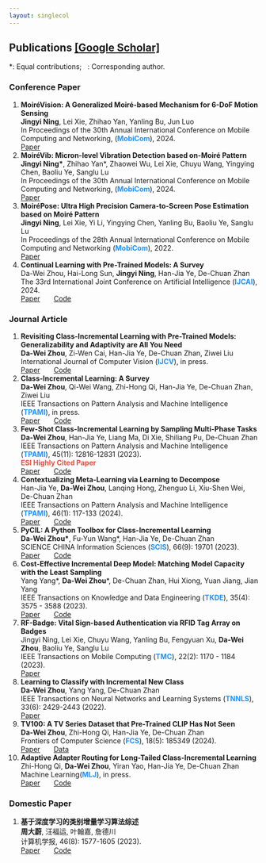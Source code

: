 ```yaml
---
layout: singlecol
---
```


<!-- ## Full Publication by Year  -->
<!-- <a href="./index.html" target="_blank">Back to Homepage</a>  -->
## Publications <a href="https://scholar.google.com/citations?user=kMNaR-YAAAAJ&hl=en" target="_blank">[Google Scholar]</a>

<!-- <a href="index.html#lcinc">page jump</a> -->


*: Equal contributions; &nbsp; <i class="fa-regular fa-envelope fa-xs"></i>: Corresponding author.

<!--
### Preprints



<ol>

 
  
  <li><strong>Learning without Forgetting for Vision-Language Models</strong>
  <br>
  <strong>Da-Wei Zhou</strong>, Yuanhan Zhang, Jingyi Ning, Han-Jia Ye, De-Chuan Zhan, Ziwei Liu
  <br>
 arXiv 2023.
  <br>
  <a href="https://arxiv.org/abs/2305.19270" target="_blank">Paper</a> &nbsp;  &nbsp;  &nbsp; 
  <br>
  </li>




<li><strong>Parrot: Multilingual Visual Instruction Tuning</strong>
  <br>
  Hai-Long Sun, <strong>Da-Wei Zhou</strong>,  Yang Li, Shiyin Lu, Chao Yi, Qing-Guo Chen, Zhao Xu, Weihua Luo, Kaifu Zhang, De-Chuan Zhan, Han-Jia Ye
  <br>
 arXiv 2024.
  <br>
  <a href="https://arxiv.org/abs/2406.02539" target="_blank">Paper</a> &nbsp;  &nbsp;  &nbsp; 
  <a href="https://github.com/AIDC-AI/Parrot" target="_blank">Code</a>
  <br>
  </li>


  <li><strong>PILOT: A Pre-Trained Model-Based Continual Learning Toolbox</strong>
  <br>
  Hai-Long Sun, <strong>Da-Wei Zhou</strong>,  Han-Jia Ye, De-Chuan Zhan
  <br>
 arXiv 2023.
  <br>
  <a href="https://arxiv.org/abs/2309.07117" target="_blank">Paper</a> &nbsp;  &nbsp;  &nbsp; 
  <a href="https://github.com/sun-hailong/LAMDA-PILOT" target="_blank">Code</a>
  <br>
  </li>

  <li><strong>Streaming CTR Prediction: Rethinking Recommendation Task for Real-World Streaming Data</strong>
  <br>
  Qi-Wei Wang, Hongyu Lu, Yu Chen, <strong>Da-Wei Zhou</strong>, De-Chuan Zhan, Ming Chen, Han-Jia Ye 
  <br>
 arXiv 2023.
  <br>
  <a href="https://arxiv.org/abs/2307.07509" target="_blank">Paper</a> &nbsp;  &nbsp;  &nbsp; 
  <br>
  </li>

  
  
</ol> -->

### Conference Paper

<ol>  


  <li><strong>MoiréVision: A Generalized Moiré-based Mechanism for 6-DoF Motion Sensing</strong>
  <br>
  <strong>Jingyi Ning</strong>, Lei Xie, Zhihao Yan, Yanling Bu, Jun Luo
  <br>
  In Proceedings of the 30th Annual International Conference on Mobile Computing and Networking, (<strong style="color:#1e90ff">MobiCom</strong>),  2024. 
  <br>
   <a href="https://arxiv.org/abs/2403.12030" target="_blank">Paper</a>&nbsp;  &nbsp;  &nbsp;  
  <br>
  </li>

  <li><strong>MoiréVib: Micron-level Vibration Detection based on-Moiré Pattern</strong>
  <br>
  <strong>Jingyi Ning*</strong>, Zhihao Yan*, Zhaowei Wu, Lei Xie, Chuyu Wang, Yingying Chen, Baoliu Ye, Sanglu Lu
  <br>
  In Proceedings of the 30th Annual International Conference on Mobile Computing and Networking, (<strong style="color:#1e90ff">MobiCom</strong>),  2024. 
  <br>
   <a href="https://arxiv.org/abs/2403.12030" target="_blank">Paper</a>&nbsp;  &nbsp;  &nbsp;  
  <br>
  </li>


   <li><strong>MoiréPose: Ultra High Precision Camera-to-Screen Pose Estimation based on Moiré Pattern</strong>
  <br>
  <strong>Jingyi Ning</strong>, Lei Xie, Yi Li, Yingying Chen, Yanling Bu, Baoliu Ye, Sanglu Lu
  <br>
  In Proceedings of the 28th Annual International Conference on Mobile Computing and Networking (<strong style="color:#1e90ff">MobiCom</strong>),  2022. 
  <br>
   <a href="https://arxiv.org/abs/2403.12030" target="_blank">Paper</a>&nbsp;  &nbsp;  &nbsp;  
  <br>
  </li>

  <li><strong>Continual Learning with Pre-Trained Models: A Survey</strong>
  <br>
  Da-Wei Zhou, Hai-Long Sun, <strong>Jingyi Ning</strong>, Han-Jia Ye, De-Chuan Zhan
  <br>
 The 33rd International Joint Conference on Artificial Intelligence (<strong style="color:#1e90ff">IJCAI</strong>),  2024. 
  <br>
  <a href="https://arxiv.org/abs/2401.16386" target="_blank">Paper</a> &nbsp;  &nbsp;  &nbsp; 
  <a href="https://github.com/sun-hailong/LAMDA-PILOT" target="_blank">Code</a>
  <br>
  </li>

  
  
</ol>




### Journal Article




<ol>

  <li><strong>Revisiting Class-Incremental Learning with Pre-Trained Models: Generalizability and Adaptivity are All You Need</strong>
  <br>
  <strong>Da-Wei Zhou</strong>, Zi-Wen Cai, Han-Jia Ye,  De-Chuan Zhan, Ziwei Liu
  <br>
 International Journal of Computer Vision (<strong style="color:#1e90ff">IJCV</strong>), in press.
  <br>
  <a href="https://link.springer.com/article/10.1007/s11263-024-02218-0" target="_blank">Paper</a> &nbsp;  &nbsp;  &nbsp; 
  <a href="https://github.com/zhoudw-zdw/RevisitingCIL" target="_blank">Code</a>
  <br>
  </li>

  <li><strong>Class-Incremental Learning: A Survey</strong>
  <br>
  <strong>Da-Wei Zhou</strong>, Qi-Wei Wang, Zhi-Hong Qi, Han-Jia Ye,  De-Chuan Zhan, Ziwei Liu
  <br>
 IEEE Transactions on Pattern Analysis and Machine Intelligence (<strong style="color:#1e90ff">TPAMI</strong>), in press.
  <br>
  <a href="https://arxiv.org/abs/2302.03648" target="_blank">Paper</a> &nbsp;  &nbsp;  &nbsp; 
  <a href="https://github.com/zhoudw-zdw/CIL_Survey" target="_blank">Code</a>
  <br>
  </li>

  <li><strong>Few-Shot Class-Incremental Learning by Sampling Multi-Phase Tasks</strong>
  <br>
  <strong>Da-Wei Zhou</strong>, Han-Jia Ye, Liang Ma, Di Xie, Shiliang Pu, De-Chuan Zhan
  <br>
  IEEE Transactions on Pattern Analysis and Machine Intelligence (<strong style="color:#1e90ff">TPAMI</strong>), 45(11): 12816-12831 (2023).
  <br>
  <strong style="color:#e74d3c">ESI Highly Cited Paper</strong>
  <br>
  <a href="https://arxiv.org/abs/2203.17030" target="_blank">Paper</a> &nbsp;  &nbsp;  &nbsp; 
  <a href="https://github.com/zhoudw-zdw/TPAMI-Limit" target="_blank">Code</a>
  <br>
  </li>

  <li><strong>Contextualizing Meta-Learning via Learning to Decompose</strong>
  <br>
  Han-Jia Ye, <strong>Da-Wei Zhou</strong>, Lanqing Hong, Zhenguo Li, Xiu-Shen Wei, De-Chuan Zhan
  <br>
  IEEE Transactions on Pattern Analysis and Machine Intelligence (<strong style="color:#1e90ff">TPAMI</strong>), 46(1): 117-133 (2024).  <br>
  <a href="https://arxiv.org/abs/2106.08112" target="_blank">Paper</a> &nbsp;  &nbsp;  &nbsp; 
  <a href="https://github.com/zhoudw-zdw/LeadNet" target="_blank">Code</a>
  <br>
  </li>

  <li><strong>PyCIL: A Python Toolbox for Class-Incremental Learning</strong>
<br>
<strong>Da-Wei Zhou*</strong>, Fu-Yun Wang*, Han-Jia Ye, De-Chuan Zhan
<br>
SCIENCE CHINA Information Sciences (<strong style="color:#1e90ff">SCIS</strong>), 66(9): 19701 (2023).
<br>
<a href="https://arxiv.org/abs/2112.12533" target="_blank">Paper</a> &nbsp;  &nbsp;  &nbsp; 
  <a href="https://github.com/G-U-N/PyCIL" target="_blank">Code</a>
  <br>
  </li>

<li><strong>Cost-Effective Incremental Deep Model: Matching Model Capacity with the Least Sampling</strong>
<br>
Yang Yang*, <strong>Da-Wei Zhou</strong>*, De-Chuan Zhan, Hui Xiong, Yuan Jiang, Jian Yang 
<br>
IEEE Transactions on Knowledge and Data Engineering  (<strong style="color:#1e90ff">TKDE</strong>), 35(4): 3575 - 3588 (2023).
<br>
<a href="https://ieeexplore.ieee.org/document/9641751" target="_blank">Paper</a> &nbsp;  &nbsp;  &nbsp; 
  <a href="https://github.com/zhoudw-zdw/KDD19-IADM" target="_blank">Code</a>
  <br>
  </li>

  <li><strong>RF-Badge: Vital Sign-based Authentication via RFID Tag Array on Badges</strong>
<br>
Jingyi Ning, Lei Xie, Chuyu Wang, Yanling Bu, Fengyuan Xu, <strong>Da-Wei Zhou</strong>, Baoliu Ye, Sanglu Lu
<br>
IEEE Transactions on Mobile Computing  (<strong style="color:#1e90ff">TMC</strong>), 22(2): 1170 - 1184 (2023).
<br>
<a href="https://ieeexplore.ieee.org/document/9490377" target="_blank">Paper</a>
  <br>
  </li>
  
  <li><strong>Learning to Classify with Incremental New Class</strong>
<br>
<strong>Da-Wei Zhou</strong>, Yang Yang, De-Chuan Zhan
<br>
IEEE Transactions on Neural Networks and Learning Systems (<strong style="color:#1e90ff">TNNLS</strong>), 33(6): 2429-2443 (2022).
<br>
<a href="https://ieeexplore.ieee.org/document/9533187" target="_blank">Paper</a>
  <br>
  </li>

  <li><strong>TV100: A TV Series Dataset that Pre-Trained CLIP Has Not Seen</strong>
  <br>
  <strong>Da-Wei Zhou</strong>, Zhi-Hong Qi, Han-Jia Ye,  De-Chuan Zhan
  <br>
 Frontiers of Computer Science (<strong style="color:#1e90ff">FCS</strong>), 18(5): 185349 (2024).
  <br>
  <a href="https://journal.hep.com.cn/fcs/EN/10.1007/s11704-024-40217-z" target="_blank">Paper</a> &nbsp;  &nbsp;  &nbsp; 
  <a href="https://tv-100.github.io/" target="_blank">Data</a>
  <br>
  </li> 

   <li><strong>Adaptive Adapter Routing for Long-Tailed Class-Incremental Learning</strong>
  <br>
  Zhi-Hong Qi, <strong>Da-Wei Zhou</strong><sup><i class="fa-regular fa-envelope fa-xs"></i></sup>, Yiran Yao, Han-Jia Ye,  De-Chuan Zhan
  <br>
  Machine Learning(<strong style="color:#1e90ff">MLJ</strong>), in press.
  <br>
  <a href="https://arxiv.org/abs/2409.07446" target="_blank">Paper</a> &nbsp;  &nbsp;  &nbsp; 
  <a href="https://github.com/vita-qzh/APART" target="_blank">Code</a>
  <br>
  </li> 


  
</ol>

### Domestic Paper

<ol>
  
  <li><strong>基于深度学习的类别增量学习算法综述</strong>
  <br>
  <strong>周大蔚</strong>, 汪福运, 叶翰嘉, 詹德川
  <br>
  计算机学报, 46(8): 1577-1605 (2023).
  <br>
  <a href="http://cjc.ict.ac.cn/online/onlinepaper/zdw-2023730124247.pdf" target="_blank">Paper</a> &nbsp;  &nbsp;  &nbsp; 
  <a href="https://github.com/G-U-N/PyCIL" target="_blank">Code</a>
  <br>
  </li>
  
</ol>


<!-- <div style="margin:0 auto; pointer-events: none;">
<script type='text/javascript' id='clustrmaps' src='//cdn.clustrmaps.com/map_v2.js?cl=d4a373&w=200&t=tt&d=W6TBeICRe1MfdyxdWvqd7-X_0iGwVe8gbtslgWpF1H0&co=ffffff&ct=3d405b&cmo=81b29a&cmn=e07a5f'></script>
</div> -->